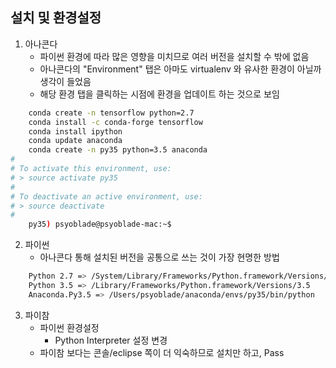 
## 설치 및 환경설정
1. 아나콘다
    * 파이썬 환경에 따라 많은 영향을 미치므로 여러 버전을 설치할 수 밖에 없음
    * 아나콘다의 "Environment" 탭은 아마도 virtualenv 와 유사한 환경이 아닐까 생각이 들었음
    * 해당 환경 탭을 클릭하는 시점에 환경을 업데이트 하는 것으로 보임
```bash
    conda create -n tensorflow python=2.7
    conda install -c conda-forge tensorflow
    conda install ipython
    conda update anaconda
    conda create -n py35 python=3.5 anaconda
#
# To activate this environment, use:
# > source activate py35
#
# To deactivate an active environment, use:
# > source deactivate
#
    py35) psyoblade@psyoblade-mac:~$
```

2. 파이썬
    * 아나콘다 통해 설치된 버전을 공통으로 쓰는 것이 가장 현명한 방법
```bash
    Python 2.7 => /System/Library/Frameworks/Python.framework/Versions/2.7
    Python 3.5 => /Library/Frameworks/Python.framework/Versions/3.5
    Anaconda.Py3.5 => /Users/psyoblade/anaconda/envs/py35/bin/python
```

3. 파이참
    * 파이썬 환경설정
        * Python Interpreter 설정 변경
    * 파이참 보다는 콘솔/eclipse 쪽이 더 익숙하므로 설치만 하고, Pass
